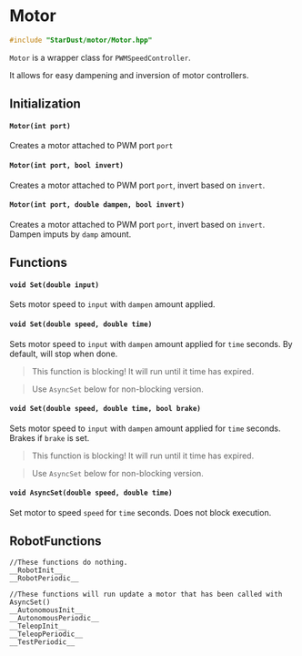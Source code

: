 # Motor

```cpp
#include "StarDust/motor/Motor.hpp"
```

`Motor` is a wrapper class for `PWMSpeedController`.

It allows for easy dampening and inversion of motor controllers.

## Initialization

#### `Motor(int port)`

Creates a motor attached to PWM port `port`

#### `Motor(int port, bool invert)`

Creates a motor attached to PWM port `port`, invert based on `invert`.

#### `Motor(int port, double dampen, bool invert)`

Creates a motor attached to PWM port `port`, invert based on `invert`. Dampen imputs by `damp` amount.

## Functions

#### `void Set(double input)`

Sets motor speed to `input` with `dampen` amount applied.

#### `void Set(double speed, double time)`

Sets motor speed to `input` with `dampen` amount applied for `time` seconds. By default, will stop when done.

> This function is blocking! It will run until it time has expired.

> Use `AsyncSet` below for non-blocking version.

#### `void Set(double speed, double time, bool brake)`

Sets motor speed to `input` with `dampen` amount applied for `time` seconds. Brakes if `brake` is set.

> This function is blocking! It will run until it time has expired.

> Use `AsyncSet` below for non-blocking version.

#### `void AsyncSet(double speed, double time)`

Set motor to speed `speed` for `time` seconds. Does not block execution.

## RobotFunctions

```
//These functions do nothing.
__RobotInit__
__RobotPeriodic__

//These functions will run update a motor that has been called with AsyncSet()
__AutonomousInit__
__AutonomousPeriodic__
__TeleopInit__
__TeleopPeriodic__
__TestPeriodic__
```

